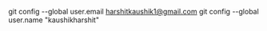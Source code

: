 git config --global user.email harshitkaushik1@gmail.com
git config --global user.name "kaushikharshit"
